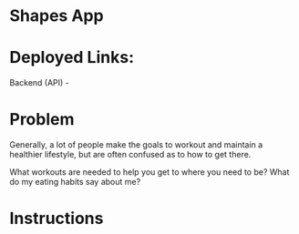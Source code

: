 # Shapes App

# Deployed Links:
Backend (API) -



# Problem 
Generally, a lot of people make the goals to workout and maintain a healthier lifestyle, but are often confused as to how to get there. 

What workouts are needed to help you get to where you need to be?
What do my eating habits say about me?


# Instructions
